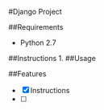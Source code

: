 #Django Project 

##Requirements
- Python 2.7

##Instructions
1. 
##Usage

##Features 
- [x] Instructions 
- [ ]

